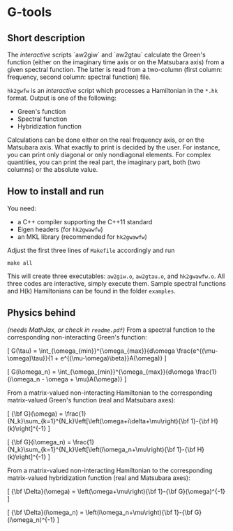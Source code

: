 G-tools
=======

Short description
-----------------

The *interactive* scripts \`aw2giw\` and \`aw2gtau\` calculate the Green's function (either on the imaginary time axis or on the Matsubara axis) from a given spectral function. The latter is read from a two-column (first column: frequency, second column: spectral function) file.

`hk2gwfw` is an *interactive* script which processes a Hamiltonian in the `*.hk` format. Output is one of the following:

-   Green's function
-   Spectral function
-   Hybridization function

Calculations can be done either on the real frequency axis, or on the Matsubara axis. What exactly to print is decided by the user. For instance, you can print only diagonal or only nondiagonal elements. For complex quantities, you can print the real part, the imaginary part, both (two columns) or the absolute value.

How to install and run
----------------------

You need:

-   a C++ compiler supporting the C++11 standard
-   Eigen headers (for `hk2gwawfw`)
-   an MKL library (recommended for `hk2gwawfw`)

Adjust the first three lines of `Makefile` accordingly and run

    make all

This will create three executables: `aw2giw.o`, `aw2gtau.o`, and `hk2gwawfw.o`. All three codes are interactive, simply execute them. Sample spectral functions and H(k) Hamiltonians can be found in the folder `examples`.

Physics behind
--------------

*(needs MathJax, or check in `readme.pdf`)* From a spectral function to the corresponding non-interacting Green's function:

\[
G(\tau) = \int_{\omega_{min}}^{\omega_{max}}{d\omega \frac{e^{(\mu-\omega)\tau}}{1 + e^{(\mu-\omega)\beta}}A(\omega)}
\]

\[
G(i\omega_n) = \int_{\omega_{min}}^{\omega_{max}}{d\omega \frac{1}{i\omega_n - \omega + \mu}A(\omega)}
\]

From a matrix-valued non-interacting Hamiltonian to the corresponding matrix-valued Green's function (real and Matsubara axes):

\[
{\bf G}(\omega) = \frac{1}{N_k}\sum_{k=1}^{N_k}\left[\left(\omega+i\delta+\mu\right){\bf 1}-{\bf H}(k)\right]^{-1}
\]

\[
{\bf G}(i\omega_n) = \frac{1}{N_k}\sum_{k=1}^{N_k}\left[\left(i\omega_n+\mu\right){\bf 1}-{\bf H}(k)\right]^{-1}
\]

From a matrix-valued non-interacting Hamiltonian to the corresponding matrix-valued hybridization function (real and Matsubara axes):

\[
{\bf \Delta}(\omega) = \left(\omega+\mu\right){\bf 1}-{\bf G}(\omega)^{-1}
\]

\[
{\bf \Delta}(i\omega_n) = \left(i\omega_n+\mu\right){\bf 1}-{\bf G}(i\omega_n)^{-1}
\]
